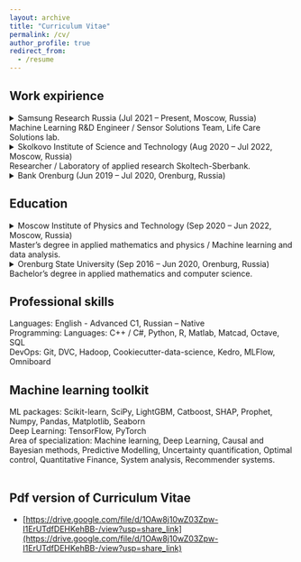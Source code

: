 ```yaml
---
layout: archive
title: "Curriculum Vitae"
permalink: /cv/
author_profile: true
redirect_from:
  - /resume
---
```


## Work expirience

<details>
<summary>Samsung Research Russia (Jul 2021 – Present, Moscow, Russia) <br> Machine Learning R&D Engineer / Sensor Solutions Team, Life Care Solutions lab.</summary>
<ul>
<li> Developed regression models for estimation BFM (Body fat mass), SMM (Skeletal muscle mass), ICW & ECW(Intracellular
Extracellular water) by a multi-frequency signal (released in Samsung’s Galaxy Watch 4)</li>
<li> Designed system of Data Quality estimation, detection erroneous measurements and classifying user usage errors basedonOutliers’
Detection algorithms. Quality metric increased by 21% compared to heuristics</li>
<li> Developed Sweat loss estimation algorithm. Accelerometer-based Neural Network estimates running distance (MAPE=7.7%, R2=0.95and
Polynomial Kernel Ridge Regression estimates the loss in ml (RMSEBWP=0.3%, R2=0.79).</li>
</ul>
</details>

<details>
<summary>Skolkovo Institute of Science and Technology (Aug 2020 – Jul 2022, Moscow, Russia) <br> Researcher / Laboratory of applied research Skoltech-Sberbank.</summary>
<ul>
<li> Developed an active learning algorithm modified by anomaly detection for planning experiments. The number of required labeling has been reduced by 58%, the quality of the regression model has been improved by 19%</li>
<li> Researched the uncertainty scores (total, data, knowledge) using a Bayesian ensemble of decision trees, and anomaly detection methods; researched correlation dependencies of uncertainty/abnormality scores.</li>
</ul>
</details>

<details>
<summary>Bank Orenburg (Jun 2019 – Jul 2020, Orenburg, Russia)</summary>
<ul>
<li> Forecasted the ATM daily cash demands based on Exponential Smoothing, ARIMA, Neural Networks, SSA.</li>
<li> Developed a Discrete model of optimal cash management in ATM branches on forecasted cash withdrawals using Dynamic programming,which increased the profitability compared to the classical model by 30%.</li>
</ul>
</details>

## Education

<details>
<summary>Moscow Institute of Physics and Technology (Sep 2020 – Jun 2022, Moscow, Russia) <br> Master’s degree in applied mathematics and physics / Machine learning and data analysis.</summary>
<ul>
<li> The Interfaculty Department of Information Transmission Problems and Data Analysis</li>
<li> Graduation project: “Anomaly detection aided Active learning on smart watches data”</li>
<li> Average grade 4.8 out of 5.0 for 2 years.</li>
</ul>
</details>

<details>
<summary>Orenburg State University (Sep 2016 – Jun 2020, Orenburg, Russia) <br> Bachelor’s degree in applied mathematics and computer science.</summary>
<ul>
<li> Department of Math and information technology</li>
<li> Graduation project: "Research of machine learning models for predicting and optimizing ATM service"</li>
<li> Average grade 5.0 out of 5.0 for 4 years.</li>
</ul>
</details>

## Professional skills

Languages: English - Advanced C1, Russian – Native <br>
Programming: Languages: C++ / C#, Python, R, Matlab, Matcad, Octave, SQL <br>
DevOps: Git, DVC, Hadoop, Cookiecutter-data-science, Kedro, MLFlow, Omniboard <br>

## Machine learning toolkit

ML packages: Scikit-learn, SciPy, LightGBM, Catboost, SHAP, Prophet, Numpy, Pandas, Matplotlib, Seaborn <br>
Deep Learning: TensorFlow, PyTorch <br>
Area of specialization: Machine learning, Deep Learning, Causal and Bayesian methods, Predictive Modelling,
Uncertainty quantification, Optimal control, Quantitative Finance, System analysis, Recommender systems. <br>
<br>

## Pdf version of Curriculum Vitae
* [https://drive.google.com/file/d/1OAw8j10wZ03Zpw-I1ErUTdfDEHKehBB-/view?usp=share_link](https://drive.google.com/file/d/1OAw8j10wZ03Zpw-I1ErUTdfDEHKehBB-/view?usp=share_link)
